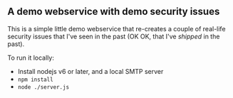 
A demo webservice with demo security issues
-------------------------------------------

This is a simple little demo webservice that re-creates
a couple of real-life security issues that I've seen in
the past (OK OK, that I've *shipped* in the past).

To run it locally:

  * Install nodejs v6 or later, and a local SMTP server
  * `npm install`
  * `node ./server.js`

